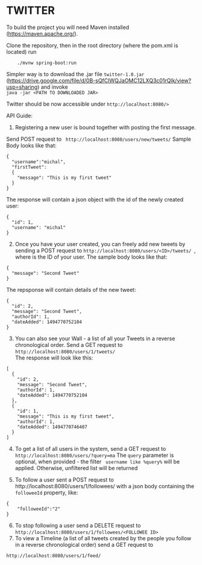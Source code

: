 

# TWITTER


To build the project you will need Maven installed (https://maven.apache.org/).

Clone the repository, then in the root directory (where the pom.xml is located) run 
```
	./mvnw spring-boot:run
```

Simpler way is to download the .jar file ```twitter-1.0.jar ``` (https://drive.google.com/file/d/0B-sQfCIWQJaOMC12LXQ3c01rQlk/view?usp=sharing) and invoke   
```java -jar <PATH TO DOWNLOADED JAR>```

Twitter should be now accessible under ```http://localhost:8080/>```

API Guide:

1. Registering a new user is bound together with posting the first message.

Send POST request to ``` http://localhost:8080/users/new/tweets/``` Sample Body looks like that:
```
{
  "username":"michal",
  "firstTweet":
  {
    "message": "This is my first tweet"
  }	
}
```

The response will contain a json object with the id of the newly created user:
```
{
  "id": 1,
  "username": "michal"
}
```

2. Once you have your user created, you can freely add new tweets by sending a POST request to ```http://localhost:8080/users/<ID>/tweets/ ```, where <ID> is the ID of your user. The sample body looks like that:
```
{
  "message": "Second Tweet"
}
```
The repsponse will contain details of the new tweet:
```
{
  "id": 2,
  "message": "Second Tweet",
  "authorId": 1,
  "dateAdded": 1494770752104
}

```

3. You can also see your Wall - a list of all your Tweets in a reverse chronological order. Send a GET request to ```http://localhost:8080/users/1/tweets/```  
The response will look like this:
```
[
  {
    "id": 2,
    "message": "Second Tweet",
    "authorId": 1,
    "dateAdded": 1494770752104
  },
  {
    "id": 1,
    "message": "This is my first tweet",
    "authorId": 1,
    "dateAdded": 1494770746407
  }
]
```
4. To get a list of all users in the system, send a GET request to ```http://localhost:8080/users/?query=ma```
The ```query``` parameter is optional, when provided - the filter ``` username like %query%``` will be applied. Otherwise, unfiltered list will be returned

5. To follow a user sent a POST request to http://localhost:8080/users/1/followees/ with a json body containing the ```followeeId``` property, like:
```
{
    "followeeId":"2"
}
```
6. To stop following a user send a DELETE request to ```http://localhost:8080/users/1/followees/<FOLLOWEE ID>```
7. To view a Timeline (a list of all tweets created by the people you follow in a reverse chronological order) send a GET request to 

```http://localhost:8080/users/1/feed/```




